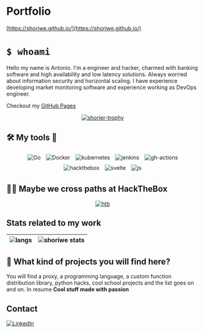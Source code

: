 # Portfolio

[https://shoriwe.github.io/](https://shoriwe.github.io/)

# `$ whoami`

Hello my name is Antonio. I'm a engineer and hacker, charmed with banking software and high availability and low latency solutions. Always worried about information security and horizontal scaling. I have experience developing market monitoring software and experience working as DevOps engineer.

Checkout my [GitHub Pages](https://shoriwe.github.io/)

<p align="center">
  <a href="https://github.com/shoriwe">
    <img src="https://github-profile-trophy.vercel.app/?username=shoriwe&row=1" alt="shorier-trophy"/>
  </a>
</p>

## 🛠️ My tools 🔧

<p align="center">
	<img style="margin: 5px;" src="https://img.shields.io/badge/go-%2300ADD8.svg?style=for-the-badge&logo=go&logoColor=white" alt="Go"/>
	<img style="margin: 5px;" src="https://img.shields.io/badge/docker-%230db7ed.svg?style=for-the-badge&logo=docker&logoColor=white" alt="Docker"/>
	<img style="margin: 5px;" src="https://img.shields.io/badge/kubernetes-%23326ce5.svg?style=for-the-badge&logo=kubernetes&logoColor=white" alt="kubernetes"/>
  <img style="margin: 5px;" src="https://img.shields.io/badge/jenkins-%232C5263.svg?style=for-the-badge&logo=jenkins&logoColor=white" alt="jenkins"/>
	<img style="margin: 5px;" src="https://img.shields.io/badge/github%20actions-%232671E5.svg?style=for-the-badge&logo=githubactions&logoColor=white" alt="gh-actions"/>
	<img style="margin: 5px;" src="https://img.shields.io/badge/-HackTheBox-%239FEF00?style=for-the-badge&logo=hackthebox&logoColor=white" alt="hackthebox"/>
	<img style="margin: 5px;" src="https://img.shields.io/badge/svelte-%23f1413d.svg?style=for-the-badge&logo=svelte&logoColor=white" alt="svelte"/>
	<img style="margin: 5px;" src="https://img.shields.io/badge/javascript-%23323330.svg?style=for-the-badge&logo=javascript&logoColor=%23F7DF1E" alt="js"/>
</p>

## 🐱‍💻 Maybe we cross paths at HackTheBox

<p align="center">
	<a href="https://www.hackthebox.eu/profile/106709">
		<img src="http://www.hackthebox.eu/badge/image/106709" alt="htb"/>
	</a>
</p>

## Stats related to my work

| <img align="center" src="https://github-readme-stats.vercel.app/api/top-langs/?username=shoriwe&size_weight=0.1&count_weight=1&langs_count=5&layout=pie&hide=html,css,objective-c" alt="langs"/> | <img align="center" src="https://github-readme-stats.vercel.app/api?username=shoriwe&show_icons=true&hide_border=true" alt="shoriwe stats"/> |
| ---------- | ---------- |

## 🤔 What kind of projects you will find here?

You will find a proxy, a programming language, a custom function distribution library, python hacks, cool school projects and the list goes on and on. In resume **Cool stuff made with passion**

## Contact

[![LinkedIn](https://img.shields.io/badge/linkedin-%230077B5.svg?style=for-the-badge&logo=linkedin&logoColor=white)](https://www.linkedin.com/in/antonio-donis/)
